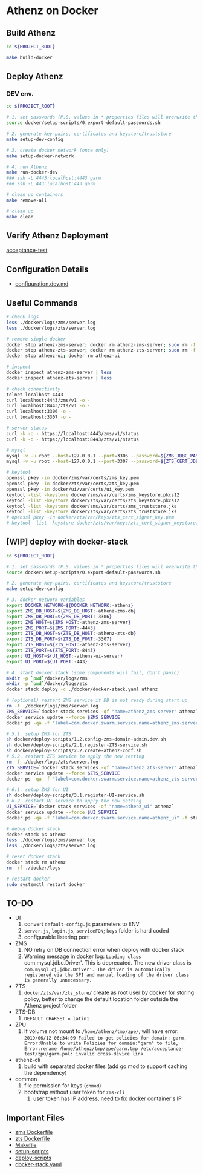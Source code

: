# Athenz on Docker

## Build Athenz

```bash
cd ${PROJECT_ROOT}

make build-docker
```

## Deploy Athenz
### DEV env.

```bash
cd ${PROJECT_ROOT}

# 1. set passwords (P.S. values in *.properties files will overwrite these values)
source docker/setup-scripts/0.export-default-passwords.sh

# 2. generate key-pairs, certificates and keystore/truststore
make setup-dev-config

# 3. create docker network (once only)
make setup-docker-network

# 4. run Athenz
make run-docker-dev
### ssh -L 4443:localhost:4443 garm
### ssh -L 443:localhost:443 garm
```
```bash
# clean up containers
make remove-all

# clean up
make clean
```

## Verify Athenz Deployment
[acceptance-test](./acceptance-test)

## Configuration Details
- [configuration.dev.md](./docs/configuration.dev.md)

## Useful Commands

```bash
# check logs
less ./docker/logs/zms/server.log
less ./docker/logs/zts/server.log

# remove single docker
docker stop athenz-zms-server; docker rm athenz-zms-server; sudo rm -f ./docker/logs/zms/*
docker stop athenz-zts-server; docker rm athenz-zts-server; sudo rm -f ./docker/logs/zts/*
docker stop athenz-ui; docker rm athenz-ui

# inspect
docker inspect athenz-zms-server | less
docker inspect athenz-zts-server | less

# check connectivity
telnet localhost 4443
curl localhost:4443/zms/v1 -o -
curl localhost:8443/zts/v1 -o -
curl localhost:3306 -o -
curl localhost:3307 -o -

# server status
curl -k -o - https://localhost:4443/zms/v1/status
curl -k -o - https://localhost:8443/zts/v1/status

# mysql
mysql -v -u root --host=127.0.0.1 --port=3306 --password=${ZMS_JDBC_PASSWORD} --database=zms_server -e 'show tables;'
mysql -v -u root --host=127.0.0.1 --port=3307 --password=${ZTS_CERT_JDBC_PASSWORD} --database=zts_store -e 'show tables;'

# keytool
openssl pkey -in docker/zms/var/certs/zms_key.pem
openssl pkey -in docker/zts/var/certs/zts_key.pem
openssl pkey -in docker/ui/var/certs/ui_key.pem
keytool -list -keystore docker/zms/var/certs/zms_keystore.pkcs12
keytool -list -keystore docker/zts/var/certs/zts_keystore.pkcs12
keytool -list -keystore docker/zms/var/certs/zms_truststore.jks
keytool -list -keystore docker/zts/var/certs/zts_truststore.jks
# openssl pkey -in docker/zts/var/keys/zts_cert_signer_key.pem
# keytool -list -keystore docker/zts/var/keys/zts_cert_signer_keystore.pkcs12
```

## [WIP] deploy with docker-stack
```bash
cd ${PROJECT_ROOT}

# 1. set passwords (P.S. values in *.properties files will overwrite these values)
source docker/setup-scripts/0.export-default-passwords.sh

# 2. generate key-pairs, certificates and keystore/truststore
make setup-dev-config

# 3. docker network variables
export DOCKER_NETWORK=${DOCKER_NETWORK:-athenz}
export ZMS_DB_HOST=${ZMS_DB_HOST:-athenz-zms-db}
export ZMS_DB_PORT=${ZMS_DB_PORT:-3306}
export ZMS_HOST=${ZMS_HOST:-athenz-zms-server}
export ZMS_PORT=${ZMS_PORT:-4443}
export ZTS_DB_HOST=${ZTS_DB_HOST:-athenz-zts-db}
export ZTS_DB_PORT=${ZTS_DB_PORT:-3307}
export ZTS_HOST=${ZTS_HOST:-athenz-zts-server}
export ZTS_PORT=${ZTS_PORT:-8443}
export UI_HOST=${UI_HOST:-athenz-ui-server}
export UI_PORT=${UI_PORT:-443}

# 4. start docker stack (some components will fail, don't panic)
mkdir -p `pwd`/docker/logs/zms
mkdir -p `pwd`/docker/logs/zts
docker stack deploy -c ./docker/docker-stack.yaml athenz

# (optional) restart ZMS service if DB is not ready during start up
rm -f ./docker/logs/zms/server.log
ZMS_SERVICE=`docker stack services -qf "name=athenz_zms-server" athenz`
docker service update --force $ZMS_SERVICE
docker ps -qa -f "label=com.docker.swarm.service.name=athenz_zms-server" -f status=exited | xargs docker rm -f

# 5.1. setup ZMS for ZTS
sh docker/deploy-scripts/1.2.config-zms-domain-admin.dev.sh
sh docker/deploy-scripts/2.1.register-ZTS-service.sh
sh docker/deploy-scripts/2.2.create-athenz-conf.sh
# 5.2. restart ZTS service to apply the new setting
rm -f ./docker/logs/zts/server.log
ZTS_SERVICE=`docker stack services -qf "name=athenz_zts-server" athenz`
docker service update --force $ZTS_SERVICE
docker ps -qa -f "label=com.docker.swarm.service.name=athenz_zts-server" -f status=exited | xargs docker rm -f

# 6.1. setup ZMS for UI
sh docker/deploy-scripts/3.1.register-UI-service.sh
# 6.2. restart UI service to apply the new setting
UI_SERVICE=`docker stack services -qf "name=athenz_ui" athenz`
docker service update --force $UI_SERVICE
docker ps -qa -f "label=com.docker.swarm.service.name=athenz_ui" -f status=exited | xargs docker rm -f
```
```bash
# debug docker stack
docker stack ps athenz
less ./docker/logs/zms/server.log
less ./docker/logs/zts/server.log

# reset docker stack
docker stack rm athenz
rm -rf ./docker/logs

# restart docker
sudo systemctl restart docker
```

## TO-DO

-   UI
    1.  convert `default-config.js` parameters to ENV
    1.  `server.js`, `login.js`, `serviceFQN`; `keys` folder is hard coded
    1.  configurable listering port
-   ZMS
    1.  NO retry on DB connection error when deploy with docker stack
    1.  Warning message in docker log: `Loading class `com.mysql.jdbc.Driver'. This is deprecated. The new driver class is `com.mysql.cj.jdbc.Driver'. The driver is automatically registered via the SPI and manual loading of the driver class is generally unnecessary.`
-   ZTS
    1.  `docker/zts/var/zts_store/` create as root user by docker for storing policy, better to change the default location folder outside the Athenz project folder
-   ZTS-DB
    1.  `DEFAULT CHARSET = latin1`
-   ZPU
    1.  If volume not mount to `/home/athenz/tmp/zpe/`, will have error: `2019/06/12 06:34:09 Failed to get policies for domain: garm, Error:Unable to write Policies for domain:"garm" to file, Error:rename /home/athenz/tmp/zpe/garm.tmp /etc/acceptance-test/zpu/garm.pol: invalid cross-device link`
-   athenz-cli
    1.  build with separated docker files (add go.mod to support caching the dependency)
-   common
    1.  file permission for keys (`chmod`)
    1.  bootstrap without user token for `zms-cli`
        1.  user token has IP address, need to fix docker container's IP

## Important Files
- [zms Dockerfile](./zms/Dockerfile)
- [zts Dockerfile](./zts/Dockerfile)
- [Makefile](../Makefile)
- [setup-scripts](./setup-scripts)
- [deploy-scripts](../deploy-scripts)
- [docker-stack.yaml](./docker-stack.yaml)
